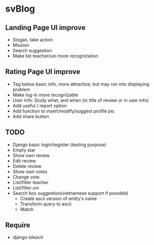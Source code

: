 # svBlog

## Landing Page UI improve

* Slogan, take action
* Mission
* Search suggestion
* Make list teacher/uni more recognization

## Rating Page UI improve

* Tag below basic info, more attractive, but may run into displaying problem
* Make log-in more recognizable
* User info: Study what, and when (in title of review or in user info)
* Add useful / report option
* Add function to insert/modify/suggest profile pic
* Add share button

## TODO

* Django basic login/register (testing purpose)
* Empty star
* Show own review
* Edit review
* Delete review
* Show own votes
* Change vote
* List/filter teacher
* List/filter uni
* Search box suggestion(vietnamese support if possible)
  * Create ascii version of entity's name
  * Transform query to ascii
  * Match
  
## Require
* django-bleach
